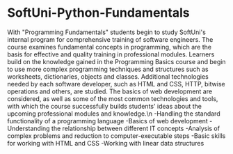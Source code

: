 # SoftUni-Python-Fundamentals
With "Programming Fundamentals" students begin to study SoftUni's internal program for comprehensive training of software engineers. The course examines fundamental concepts in programming, which are the basis for effective and quality training in professional modules. Learners build on the knowledge gained in the Programming Basics course and begin to use more complex programming techniques and structures such as worksheets, dictionaries, objects and classes. Additional technologies needed by each software developer, such as HTML and CSS, HTTP, bitwise operations and others, are studied. The basics of web development are considered, as well as some of the most common technologies and tools, with which the course successfully builds students' ideas about the upcoming professional modules and knowledge.\n
-Handling the standard functionality of a programming language
-Basics of web development
-Understanding the relationship between different IT concepts
-Analysis of complex problems and reduction to computer-executable steps
-Basic skills for working with HTML and CSS
-Working with linear data structures
